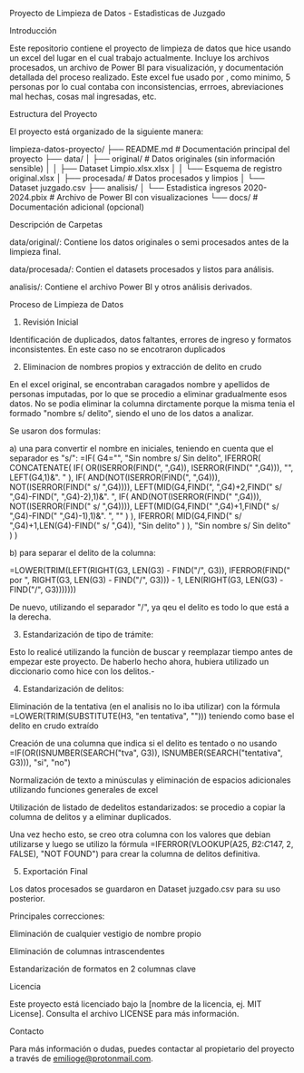 Proyecto de Limpieza de Datos - Estadìsticas de Juzgado

Introducción

Este repositorio contiene el proyecto de limpieza de datos que hice usando un excel del lugar en el cual trabajo actualmente. Incluye los archivos procesados, un archivo de Power BI para visualización, y documentación detallada del proceso realizado.
Este excel fue usado por , como minimo, 5 personas por lo cual contaba con inconsistencias, errroes, abreviaciones mal hechas, cosas mal ingresadas, etc.


Estructura del Proyecto

El proyecto está organizado de la siguiente manera:

limpieza-datos-proyecto/
├── README.md              # Documentación principal del proyecto
├── data/
│   ├── original/          # Datos originales (sin información sensible)
│   │   ├── Dataset Limpio.xlsx.xlsx
│   │   └── Esquema de registro original.xlsx
│   ├── procesada/         # Datos procesados y limpios
│       └── Dataset juzgado.csv
├── analisis/
│   └── Estadistica ingresos 2020-2024.pbix    # Archivo de Power BI con visualizaciones
└── docs/                  # Documentación adicional (opcional)

Descripción de Carpetas

data/original/: Contiene los datos originales o semi procesados antes de la limpieza final.

data/procesada/: Contien el datasets procesados y listos para análisis.

analisis/: Contiene el archivo Power BI y otros análisis derivados.

Proceso de Limpieza de Datos

1. Revisión Inicial

Identificación de duplicados, datos faltantes, errores de ingreso y formatos inconsistentes. En este caso no se encotraron duplicados

2. Eliminacion de nombres propios y extracción de delito en crudo

En el excel original, se encontraban caragados nombre y apellidos de personas imputadas, por lo que se procedio a eliminar gradualmente esos datos. No se podia eliminar la columna dirctamente porque la misma tenia el formado "nombre s/ delito", siendo el uno de los datos a analizar.

Se usaron dos formulas:

a) una para convertir el nombre en iniciales, teniendo en cuenta que el separador es "s/": 
=IF(
    G4="",
    "Sin nombre s/ Sin delito",
    IFERROR(
        CONCATENATE(
            IF(
                OR(ISERROR(FIND(", ",G4)), ISERROR(FIND(" ",G4))),
                "",
                LEFT(G4,1)&". "
            ),
            IF(
                AND(NOT(ISERROR(FIND(", ",G4))), NOT(ISERROR(FIND(" s/ ",G4)))),
                LEFT(MID(G4,FIND(", ",G4)+2,FIND(" s/ ",G4)-FIND(", ",G4)-2),1)&". ",
                IF(
                    AND(NOT(ISERROR(FIND(" ",G4))), NOT(ISERROR(FIND(" s/ ",G4)))),
                    LEFT(MID(G4,FIND(" ",G4)+1,FIND(" s/ ",G4)-FIND(" ",G4)-1),1)&". ",
                    ""
                )
            ),
            IFERROR(
                MID(G4,FIND(" s/ ",G4)+1,LEN(G4)-FIND(" s/ ",G4)),
                "Sin delito"
            )
        ),
        "Sin nombre s/ Sin delito"
    )
)

b) para separar el delito de la columna:

=LOWER(TRIM(LEFT(RIGHT(G3, LEN(G3) - FIND("/", G3)), IFERROR(FIND(" por ", RIGHT(G3, LEN(G3) - FIND("/", G3))) - 1, LEN(RIGHT(G3, LEN(G3) - FIND("/", G3)))))))

De nuevo, utilizando el separador "/", ya qeu el delito es todo lo que está a la derecha.

3. Estandarización de tipo de trámite:

Esto lo realicé utilizando la funciòn de buscar y reemplazar tiempo antes de empezar este proyecto. De haberlo hecho ahora, hubiera utilizado un diccionario como hice con los delitos.-


4. Estandarización de delitos:

Eliminación de la tentativa (en el analisis no lo iba utilizar) con la fórmula =LOWER(TRIM(SUBSTITUTE(H3, "en tentativa", ""))) teniendo como base el delito en crudo extraído 

Creación de una columna que indica si el delito es tentado o no usando =IF(OR(ISNUMBER(SEARCH("tva", G3)), ISNUMBER(SEARCH("tentativa", G3))), "si", "no")

Normalización de texto a minúsculas y eliminación de espacios adicionales utilizando funciones generales de excel

Utilización de listado de dedelitos estandarizados: se procedio a copiar la columna de delitos y a eliminar duplicados.

Una vez hecho esto, se creo otra columna con los valores que debian utilizarse y luego se utilizo la fórmula =IFERROR(VLOOKUP(A25, $B$2:$C$147, 2, FALSE), "NOT FOUND") para crear la columna de delitos definitiva.


5. Exportación Final

Los datos procesados se guardaron en Dataset juzgado.csv para su uso posterior.


Principales correcciones:

Eliminación de cualquier vestigio de nombre propio

Eliminación de columnas intrascendentes

Estandarización de formatos en 2 columnas clave

Licencia

Este proyecto está licenciado bajo la [nombre de la licencia, ej. MIT License]. Consulta el archivo LICENSE para más información.

Contacto

Para más información o dudas, puedes contactar al propietario del proyecto a través de emilioge@protonmail.com.

